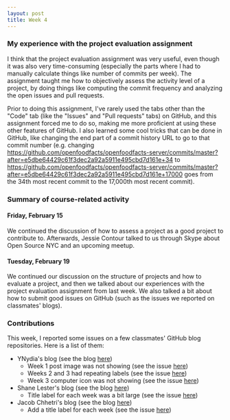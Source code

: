```yaml
---
layout: post
title: Week 4
---
```


### My experience with the project evaluation assignment

I think that the project evaluation assignment was very useful, even though it was also very time-consuming
(especially the parts where I had to manually calculate things like number of commits per week). The assignment
taught me how to objectively assess the activity level of a project, by doing things like computing the commit
frequency and analyzing the open issues and pull requests.

Prior to doing this assignment, I've rarely used the tabs other than the "Code" tab (like the "Issues" and "Pull requests" tabs)
on GitHub, and this assignment forced me to do so, making me more proficient at using these other features of GitHub. I also learned
some cool tricks that can be done in GitHub, like changing the end part of a commit history URL to go to that commit number (e.g.
changing <https://github.com/openfoodfacts/openfoodfacts-server/commits/master?after=e5dbe64429c61f3dec2a92a5911e495cbd7d161e+34> to
<https://github.com/openfoodfacts/openfoodfacts-server/commits/master?after=e5dbe64429c61f3dec2a92a5911e495cbd7d161e+17000> goes from
the 34th most recent commit to the 17,000th most recent commit).

### Summary of course-related activity

#### Friday, February 15

We continued the discussion of how to assess a project as a good project to contribute to. Afterwards,
Jessie Contour talked to us through Skype about Open Source NYC and an upcoming meetup.

#### Tuesday, February 19

We continued our discussion on the structure of projects and how to evaluate a project, and then we
talked about our experiences with the project evaluation assignment from last week. We also talked
a bit about how to submit good issues on GitHub (such as the issues we reported on classmates' blogs).

### Contributions

This week, I reported some issues on a few classmates' GitHub blog repositories. Here is a list of them:
- YNydia's blog (see the blog <a href="https://hunter-college-ossd-spr19.github.io/nCarol595-weekly/" target="_blank">here</a>)
  - Week 1 post image was not showing (see the issue <a href="https://github.com/hunter-college-ossd-spr19/nCarol595-weekly/issues/1" target="_blank">here</a>)
  - Weeks 2 and 3 had repeating labels (see the issue <a href="https://github.com/hunter-college-ossd-spr19/nCarol595-weekly/issues/2" target="_blank">here</a>)
  - Week 3 computer icon was not showing (see the issue <a href="https://github.com/hunter-college-ossd-spr19/nCarol595-weekly/issues/3" target="_blank">here</a>)
- Shane Lester's blog (see the blog <a href="https://hunter-college-ossd-spr19.github.io/Shane-Lester99-weekly/" target="_blank">here</a>)
  - Title label for each week was a bit large (see the issue <a href="https://github.com/hunter-college-ossd-spr19/Shane-Lester99-weekly/issues/1" target="_blank">here</a>)
- Jacob Chhetri's blog (see the blog <a href="https://hunter-college-ossd-spr19.github.io/jch8ri-weekly/" target="_blank">here</a>)
  - Add a title label for each week (see the issue <a href="https://github.com/hunter-college-ossd-spr19/jch8ri-weekly/issues/1" target="_blank">here</a>)
